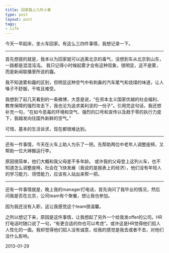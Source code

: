```yaml
--- 
title: 回家路上几件小事
type: post
layout: post
tags: 
- Life
---
```


今天一早起床，坐火车回家。有这么三四件事情，我想记录一下。

---
首先想提的就是，我本以为回家就可以逃离北京的毒气，没想到车从北京到山东，一路都是混混沌沌。
我只记得小时候起雾才会有这种现象，很明显，这不是雾，而是新闻联播里所说的霾。

我不知道雾和霾的区别，但明显这种空气中有刺鼻的汽车尾气和烧煤的味道，让人嗓子不舒服，干咳且难受。

我想到了前几天看到的一条微博，大意是说，“在资本主义国家优越的社会福利、教育保障的强烈攻击下，我也沦为追求美利坚的一份子”。引用完这句话，我还想补充一句，“在如今恶毒的环境和空气、强烈的口号和宣传以及趋于零的执行力度下，我越发向往国外新鲜的空气。”

可惜，基本的生活诉求，现在都很难达到。

---

还有一件事情，今天在火车上助人为乐了一把。先帮助两位中老年人调整座椅，又帮助一位大婶搬运行李。

原因很简单，他们大概和我父母差不多年龄。
或许我的父母登上这列火车，也不知道怎么调整座椅，社会在飞快发展（我说的是报表上的经济），他们没有年轻人的学习能力、领悟能力，应该有人站出来帮一把。

---

还有一件事情就是，晚上我的manager打电话，首先询问了我毕业的情况，然后问我是否在北京，公司team有个聚餐，想让我也参加。

因为我还没有入职，这让我感觉这个team很温馨。

之所以想记下来，原因是这件事情，让我想起了另外一个给我发offer的公司。HR打电话时随口说了一句，“有更合适的你也可以考虑”。或许这是HR觉得他们招人人性化的一面。我却觉得他们招人没有诚意，给我的感觉是我去或者不去，对他们没什么影响。

2013-01-29
